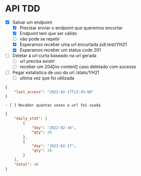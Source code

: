 # API TDD

- [X] Salvar um endpoint
    - [X] Precisar enviar o endpoint que queremos encurtar
    - [X] Endpoint tem que ser válido
    - [ ] não pode se repetir
    - [X] Esperamos receber uma url encurtada pdl.test/YH21
    - [X] Esperamos receber um status code 201
- [ ] Deletar a url curta baseado na url gerada
    - [ ] url precisa existir
    - [ ] receber um 204[no content] caso deletado com sucesso
- [ ] Pegar estatistica de uso da url /stats/YH21
    - [ ] ultima vez que foi utilizada

```json
{
    "last_access": "2022-02-17T13:45:00"
}
```

    - [ ] Receber quantas vezes a url foi usada

```json
{
    "daily_stat": [
        {
            "day": "2022-02-16",
            "qty": 20
        },
        {
            "day": "2022-02-17",
            "qty": 20
        }
    ],
    "total": 40
}
```

    



